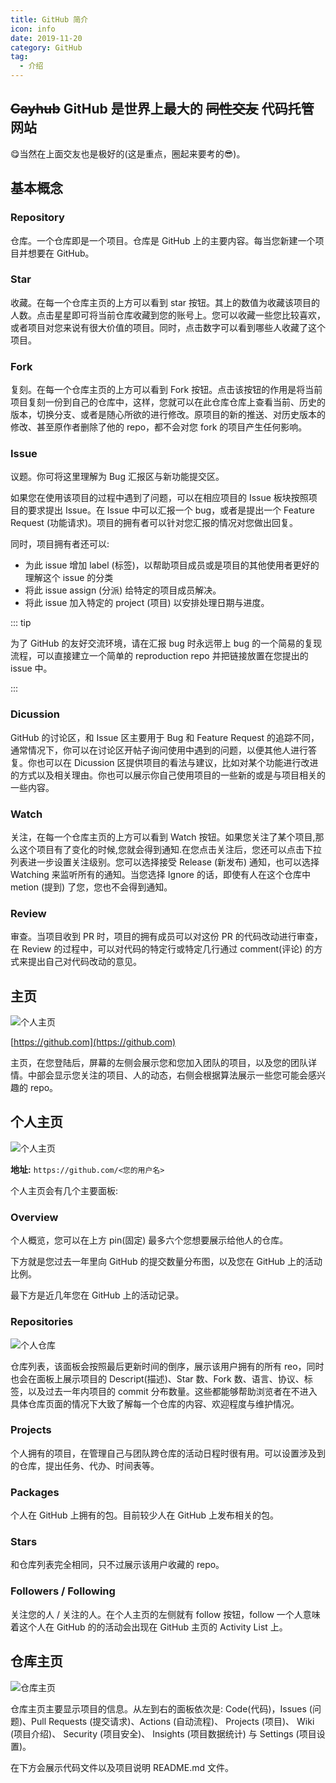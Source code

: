 ```yaml
---
title: GitHub 简介
icon: info
date: 2019-11-20
category: GitHub
tag:
  - 介绍
---
```


## ~~Gayhub~~ GitHub 是世界上最大的 ~~同性交友~~ 代码托管网站

:yum:当然在上面交友也是极好的(这是重点，圈起来要考的:sunglasses:)。

## 基本概念

### Repository

仓库。一个仓库即是一个项目。仓库是 GitHub 上的主要内容。每当您新建一个项目并想要在 GitHub。

### Star

收藏。在每一个仓库主页的上方可以看到 star 按钮。其上的数值为收藏该项目的人数。点击星星即可将当前仓库收藏到您的账号上。您可以收藏一些您比较喜欢，或者项目对您来说有很大价值的项目。同时，点击数字可以看到哪些人收藏了这个项目。

### Fork

复刻。在每一个仓库主页的上方可以看到 Fork 按钮。点击该按钮的作用是将当前项目复刻一份到自己的仓库中，这样，您就可以在此仓库仓库上查看当前、历史的版本，切换分支、或者是随心所欲的进行修改。原项目的新的推送、对历史版本的修改、甚至原作者删除了他的 repo，都不会对您 fork 的项目产生任何影响。

### Issue

议题。你可将这里理解为 Bug 汇报区与新功能提交区。

如果您在使用该项目的过程中遇到了问题，可以在相应项目的 Issue 板块按照项目的要求提出 Issue。在 Issue 中可以汇报一个 bug，或者是提出一个 Feature Request (功能请求)。项目的拥有者可以针对您汇报的情况对您做出回复。

同时，项目拥有者还可以:

- 为此 issue 增加 label (标签)，以帮助项目成员或是项目的其他使用者更好的理解这个 issue 的分类
- 将此 issue assign (分派) 给特定的项目成员解决。
- 将此 issue 加入特定的 project (项目) 以安排处理日期与进度。

::: tip

为了 GitHub 的友好交流环境，请在汇报 bug 时永远带上 bug 的一个简易的复现流程，可以直接建立一个简单的 reproduction repo 并把链接放置在您提出的 issue 中。

:::

### Dicussion

GitHub 的讨论区，和 Issue 区主要用于 Bug 和 Feature Request 的追踪不同，通常情况下，你可以在讨论区开帖子询问使用中遇到的问题，以便其他人进行答复。你也可以在 Dicussion 区提供项目的看法与建议，比如对某个功能进行改进的方式以及相关理由。你也可以展示你自己使用项目的一些新的或是与项目相关的一些内容。

### Watch

关注，在每一个仓库主页的上方可以看到 Watch 按钮。如果您关注了某个项目,那么这个项目有了变化的时候,您就会得到通知.在您点击关注后，您还可以点击下拉列表进一步设置关注级别。您可以选择接受 Release (新发布) 通知，也可以选择 Watching 来监听所有的通知。当您选择 Ignore 的话，即使有人在这个仓库中 metion (提到) 了您，您也不会得到通知。

### Review

审查。当项目收到 PR 时，项目的拥有成员可以对这份 PR 的代码改动进行审查，在 Review 的过程中，可以对代码的特定行或特定几行通过 comment(评论) 的方式来提出自己对代码改动的意见。

## 主页

![个人主页](./assets/mainPage.png)

[https://github.com](https://github.com)

主页，在您登陆后，屏幕的左侧会展示您和您加入团队的项目，以及您的团队详情。中部会显示您关注的项目、人的动态，右侧会根据算法展示一些您可能会感兴趣的 repo。

## 个人主页

![个人主页](./assets/profile.png)

**地址:** `https://github.com/<您的用户名>`

个人主页会有几个主要面板:

### Overview

个人概览，您可以在上方 pin(固定) 最多六个您想要展示给他人的仓库。

下方就是您过去一年里向 GitHub 的提交数量分布图，以及您在 GitHub 上的活动比例。

最下方是近几年您在 GitHub 上的活动记录。

### Repositories

![个人仓库](./assets/personalRepo.png)

仓库列表，该面板会按照最后更新时间的倒序，展示该用户拥有的所有 reo，同时也会在面板上展示项目的 Descript(描述)、Star 数、Fork 数、语言、协议、标签，以及过去一年内项目的 commit 分布数量。这些都能够帮助浏览者在不进入具体仓库页面的情况下大致了解每一个仓库的内容、欢迎程度与维护情况。

### Projects

个人拥有的项目，在管理自己与团队跨仓库的活动日程时很有用。可以设置涉及到的仓库，提出任务、代办、时间表等。

### Packages

个人在 GitHub 上拥有的包。目前较少人在 GitHub 上发布相关的包。

### Stars

和仓库列表完全相同，只不过展示该用户收藏的 repo。

### Followers / Following

关注您的人 / 关注的人。在个人主页的左侧就有 follow 按钮，follow 一个人意味着这个人在 GitHub 的的活动会出现在 GitHub 主页的 Activity List 上。

## 仓库主页

![仓库主页](./assets/repo.png)

仓库主页主要显示项目的信息。从左到右的面板依次是: Code(代码)，Issues (问题)、Pull Requests (提交请求)、Actions (自动流程)、 Projects (项目)、 Wiki (项目介绍)、 Security (项目安全)、 Insights (项目数据统计) 与 Settings (项目设置)。

在下方会展示代码文件以及项目说明 README.md 文件。
